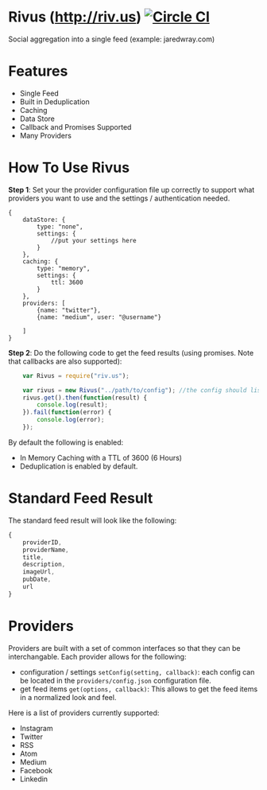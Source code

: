 # Rivus (http://riv.us) [![Circle CI](https://circleci.com/gh/jaredwray/rivus.svg?style=svg&circle-token=a205a8a619b81eb76f74b8bad198065576252fa7)](https://circleci.com/gh/jaredwray/rivus)
Social aggregation into a single feed (example: jaredwray.com)

# Features
* Single Feed
* Built in Deduplication
* Caching
* Data Store
* Callback and Promises Supported
* Many Providers

# How To Use Rivus
**Step 1**: Set your the provider configuration file up correctly to support what providers you want to use and the settings / authentication needed.
```
{
    dataStore: {
        type: "none",
        settings: {
            //put your settings here
        }
    },
    caching: {
        type: "memory",
        settings: {
            ttl: 3600
        }
    },
    providers: [
        {name: "twitter"},
        {name: "medium", user: "@username"}

    ]
}
```
**Step 2**: Do the following code to get the feed results (using promises. Note that callbacks are also supported):
```javascript
    var Rivus = require("riv.us");

    var rivus = new Rivus("../path/to/config"); //the config should list the providers and their settings
    rivus.get().then(function(result) {
        console.log(result);
    }).fail(function(error) {
        console.log(error);
    });
```

By default the following is enabled:
* In Memory Caching with a TTL of 3600 (6 Hours)
* Deduplication is enabled by default.

# Standard Feed Result
The standard feed result will look like the following:
```javascript
{
    providerID,
    providerName,
    title,
    description,
    imageUrl,
    pubDate,
    url
}
```

# Providers
Providers are built with a set of common interfaces so that they can be interchangable. Each provider allows for the following:
* configuration / settings ```setConfig(setting, callback)```: each config can be located in the ```providers/config.json``` configuration file.
* get feed items ```get(options, callback)```: This allows to get the feed items in a normalized look and feel.

Here is a list of providers currently supported:

* Instagram
* Twitter
* RSS
* Atom
* Medium
* Facebook
* Linkedin
